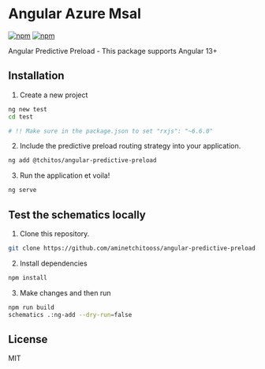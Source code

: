 # Angular Azure Msal

[![npm](https://img.shields.io/npm/v/@tchitos/angular-predictive-preload.svg?maxAge=2592000?style=flat-square)](https://www.npmjs.com/package/@tchitos/angular-predictive-preload)
[![npm](https://img.shields.io/npm/dm/@tchitos/angular-predictive-preload.svg)](https://www.npmjs.com/package/@tchitos/angular-predictive-preload)

Angular Predictive Preload - This package supports Angular 13+

## Installation

1. Create a new project

```sh
ng new test
cd test

# !! Make sure in the package.json to set "rxjs": "~6.6.0"
```

2. Include the predictive preload routing strategy into your application.

```sh
ng add @tchitos/angular-predictive-preload

```

3. Run the application et voila!

```sh
ng serve
```

## Test the schematics locally

1. Clone this repository.

```sh
git clone https://github.com/aminetchitooss/angular-predictive-preload.git
```

2. Install dependencies

```sh
npm install
```

3. Make changes and then run

```bash
npm run build
schematics .:ng-add --dry-run=false
```

## License

MIT
